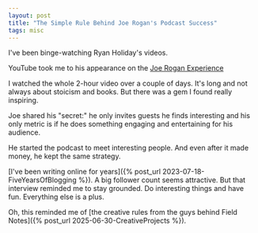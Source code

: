 ```yaml
---
layout: post
title: "The Simple Rule Behind Joe Rogan's Podcast Success"
tags: misc
---
```


I've been binge-watching Ryan Holiday's videos.

YouTube took me to his appearance on the [Joe Rogan Experience](https://youtu.be/_PMesNbFuFQ)

I watched the whole 2-hour video over a couple of days. It's long and not always about stoicism and books. But there was a gem I found really inspiring.

Joe shared his "secret:" he only invites guests he finds interesting and his only metric is if he does something engaging and entertaining for his audience.

He started the podcast to meet interesting people. And even after it made money, he kept the same strategy.

[I've been writing online for years]({% post_url 2023-07-18-FiveYearsOfBlogging %}). A big follower count seems attractive. But that interview reminded me to stay grounded. Do interesting things and have fun. Everything else is a plus.

Oh, this reminded me of [the creative rules from the guys behind Field Notes]({% post_url 2025-06-30-CreativeProjects %}).
